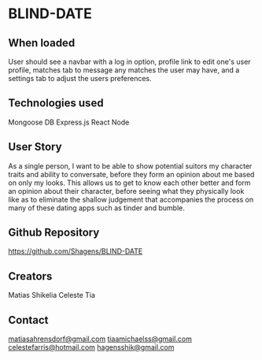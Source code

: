 # BLIND-DATE

## When loaded

User should see a navbar with a log in option, profile link to edit one's user profile, matches tab to message any matches the user may have, and a settings tab to adjust the users preferences. 

## Technologies used

Mongoose DB
Express.js
React
Node

## User Story 

As a single person, I want to be able to show potential suitors my character traits and ability to conversate, before they form an opinion about me based on only my looks. This allows us to get to know each other better and form an opinion about their character, before seeing what they physically look like as to eliminate the shallow judgement that accompanies the process on many of these dating apps such as tinder and bumble.

## Github Repository
https://github.com/Shagens/BLIND-DATE


## Creators

Matias
Shikelia
Celeste
Tia


## Contact

matiasahrensdorf@gmail.com
tiaamichaelss@gmail.com
celestefarris@hotmail.com
hagensshik@gmail.com

